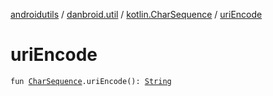 [androidutils](../../index.md) / [danbroid.util](../index.md) / [kotlin.CharSequence](index.md) / [uriEncode](./uri-encode.md)

# uriEncode

`fun `[`CharSequence`](https://kotlinlang.org/api/latest/jvm/stdlib/kotlin/-char-sequence/index.html)`.uriEncode(): `[`String`](https://kotlinlang.org/api/latest/jvm/stdlib/kotlin/-string/index.html)